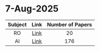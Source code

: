 # 7-Aug-2025

| Subject | Link | Number of Papers |
|:-----:|:----:|:----------------:|
| RO | [Link](https://github.com/KJaebye/EmbodiedAI-Robotics-arXiv-Daily-Reporter/tree/main/7-Aug-2025/RO) | 20 |
| AI | [Link](https://github.com/KJaebye/EmbodiedAI-Robotics-arXiv-Daily-Reporter/tree/main/7-Aug-2025/AI) | 176 |
